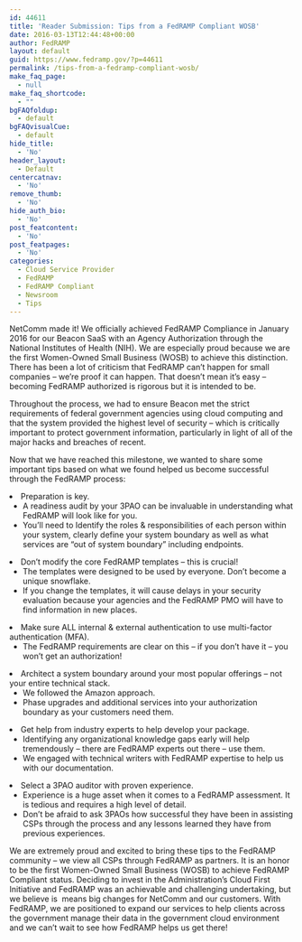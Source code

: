```yaml
---
id: 44611
title: 'Reader Submission: Tips from a FedRAMP Compliant WOSB'
date: 2016-03-13T12:44:48+00:00
author: FedRAMP
layout: default
guid: https://www.fedramp.gov/?p=44611
permalink: /tips-from-a-fedramp-compliant-wosb/
make_faq_page:
  - null
make_faq_shortcode:
  - ""
bgFAQfoldup:
  - default
bgFAQvisualCue:
  - default
hide_title:
  - 'No'
header_layout:
  - Default
centercatnav:
  - 'No'
remove_thumb:
  - 'No'
hide_auth_bio:
  - 'No'
post_featcontent:
  - 'No'
post_featpages:
  - 'No'
categories:
  - Cloud Service Provider
  - FedRAMP
  - FedRAMP Compliant
  - Newsroom
  - Tips
---
```

NetComm made it! We officially achieved FedRAMP Compliance in January 2016 for our Beacon SaaS with an Agency Authorization through the National Institutes of Health (NIH). We are especially proud because we are the first Women-Owned Small Business (WOSB) to achieve this distinction. There has been a lot of criticism that FedRAMP can’t happen for small companies &#8211; we’re proof it can happen. That doesn’t mean it’s easy &#8211; becoming FedRAMP authorized is rigorous but it is intended to be.

Throughout the process, we had to ensure Beacon met the strict requirements of federal government agencies using cloud computing and that the system provided the highest level of security &#8211; which is critically important to protect government information, particularly in light of all of the major hacks and breaches of recent.

Now that we have reached this milestone, we wanted to share some important tips based on what we found helped us become successful through the FedRAMP process: 

<li style="font-weight: 400">
  Preparation is key. <ul>
    <li style="font-weight: 400">
      A readiness audit by your 3PAO can be invaluable in understanding what FedRAMP will look like for you.
    </li>
    <li style="font-weight: 400">
      You’ll need to Identify the roles & responsibilities of each person within your system, clearly define your system boundary as well as what services are &#8220;out of system boundary&#8221; including endpoints.
    </li>
  </ul>
</li>

<li style="font-weight: 400">
  Don’t modify the core FedRAMP templates &#8211; this is crucial!  <ul>
    <li style="font-weight: 400">
      The templates were designed to be used by everyone. Don’t become a unique snowflake. 
    </li>
    <li style="font-weight: 400">
      If you change the templates, it will cause delays in your security evaluation because your agencies and the FedRAMP PMO will have to find information in new places.
    </li>
  </ul>
</li>

<li style="font-weight: 400">
  Make sure ALL internal & external authentication to use multi-factor authentication (MFA). <ul>
    <li style="font-weight: 400">
      The FedRAMP requirements are clear on this &#8211; if you don’t have it &#8211; you won’t get an authorization!
    </li>
  </ul>
</li>

<li style="font-weight: 400">
  Architect a system boundary around your most popular offerings &#8211; not your entire technical stack. <ul>
    <li style="font-weight: 400">
      We followed the Amazon approach.
    </li>
    <li style="font-weight: 400">
      Phase upgrades and additional services into your authorization boundary as your customers need them. 
    </li>
  </ul>
</li>

<li style="font-weight: 400">
  Get help from industry experts to help develop your package. <ul>
    <li style="font-weight: 400">
      Identifying any organizational knowledge gaps early will help tremendously &#8211; there are FedRAMP experts out there &#8211; use them.
    </li>
    <li style="font-weight: 400">
      We engaged with technical writers with FedRAMP expertise to help us with our documentation.
    </li>
  </ul>
</li>

<li style="font-weight: 400">
  Select a 3PAO auditor with proven experience. <ul>
    <li style="font-weight: 400">
      Experience is a huge asset when it comes to a FedRAMP assessment. It is tedious and requires a high level of detail. 
    </li>
    <li style="font-weight: 400">
      Don’t be afraid to ask 3PAOs how successful they have been in assisting CSPs through the process and any lessons learned they have from previous experiences.
    </li>
  </ul>
</li>

We are extremely proud and excited to bring these tips to the FedRAMP community &#8211; we view all CSPs through FedRAMP as partners. It is an honor to be the first Women-Owned Small Business (WOSB) to achieve FedRAMP Compliant status. Deciding to invest in the Administration’s Cloud First Initiative and FedRAMP was an achievable and challenging undertaking, but we believe is  means big changes for NetComm and our customers. With FedRAMP, we are positioned to expand our services to help clients across the government manage their data in the government cloud environment and we can’t wait to see how FedRAMP helps us get there!

&nbsp;